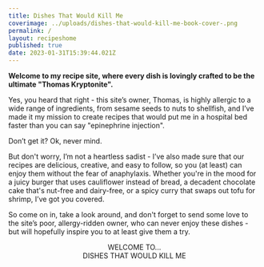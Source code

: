 ```yaml
---
title: Dishes That Would Kill Me
coverimage: ../uploads/dishes-that-would-kill-me-book-cover-.png
permalink: /
layout: recipeshome
published: true
date: 2023-01-31T15:39:44.021Z
---
```

**Welcome to my recipe site, where every dish is lovingly crafted to be the ultimate "Thomas Kryptonite".** 

Yes, you heard that right - this site’s owner, Thomas, is highly allergic to a wide range of ingredients, from sesame seeds to nuts to shellfish, and I’ve made it my mission to create recipes that would put me in a hospital bed faster than you can say "epinephrine injection".

Don’t get it? Ok, never mind.

But don't worry, I’m not a heartless sadist - I’ve also made sure that our recipes are delicious, creative, and easy to follow, so you (at least) can enjoy them without the fear of anaphylaxis. Whether you're in the mood for a juicy burger that uses cauliflower instead of bread, a decadent chocolate cake that's nut-free and dairy-free, or a spicy curry that swaps out tofu for shrimp, I’ve got you covered.

So come on in, take a look around, and don't forget to send some love to the site’s poor, allergy-ridden owner, who can never enjoy these dishes - but will hopefully inspire you to at least give them a try.



<style>

/\* Style for the lightbox overlay \*/

.lightbox {

position: absolute;

top: 0;

left: 0;

width: 100%;

height: 100%;

background-color: #ffcc00;

z-index: 9999;

display: flex;

justify-content: center;

align-items: center;

margin: auto;

width: 100%;

}



/\* Style for the exploding text \*/

.exploding-text {

display: inline-block;

font-family: 'Intro Rust G Base', sans-serif;

font-size: 96px;

font-weight: bold;

color: #880808;

animation: explode 2s forwards;

margin: auto;

width: 85%;



padding: 10px;

}



/\* Keyframe animation for the exploding text \*/

@keyframes explode {

from {

transform: scale(0);

opacity: 0;

}

to {

transform: scale(1);

opacity: 1;

}

}



/\* Style for the fade-out animation \*/

.fade-out {

animation: fade-out 1s forwards;

}



/\* Keyframe animation for the fade-out effect \*/

@keyframes fade-out {

from {

opacity: 1;

}

to {

opacity: 0;

}

}

</style>

</head>

<body>

<div class="lightbox">

<center> <div class="exploding-text">WELCOME TO... <br> DISHES THAT WOULD KILL ME</div></center>

</div>



<script>

setTimeout(function() {

var lightbox = document.querySelector('.lightbox');

lightbox.classList.add('fade-out');

setTimeout(function() {

lightbox.parentNode.removeChild(lightbox);

}, 2000);

}, 5000);

</script>